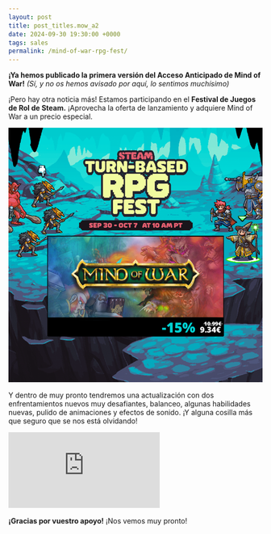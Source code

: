 ```yaml
---
layout: post
title: post_titles.mow_a2
date: 2024-09-30 19:30:00 +0000
tags: sales
permalink: /mind-of-war-rpg-fest/
---
```


**¡Ya hemos publicado la primera versión del Acceso Anticipado de Mind of War!**
_(Sí, y no os hemos avisado por aquí, lo sentimos muchísimo)_

¡Pero hay otra noticia más! Estamos participando en el **Festival de Juegos de Rol de Steam.** ¡Aprovecha la oferta de lanzamiento y adquiere Mind of War a un precio especial.

<div class="single-column">
    <a class="image-link" href="/assets/posts/mind-of-war/steamfest_rpg.jpg">
        <img src="/assets/posts/mind-of-war/steamfest_rpg.jpg">
    </a>
</div>

Y dentro de muy pronto tendremos una actualización con dos enfrentamientos nuevos muy desafiantes, balanceo, algunas habilidades nuevas, pulido de animaciones y efectos de sonido. ¡Y alguna cosilla más que seguro que se nos está olvidando!


<div class="post-widget">
    <iframe class="steam-iframe" src="https://store.steampowered.com/widget/2960010/?l={{ site.lang }}" frameborder="0"></iframe>
</div>

**¡Gracias por vuestro apoyo!** ¡Nos vemos muy pronto!